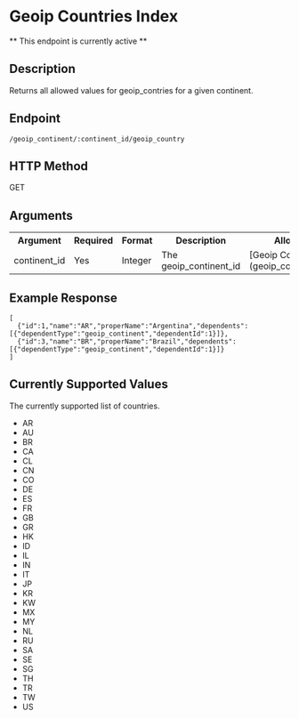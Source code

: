 # Geoip Countries Index
** This endpoint is currently active **

## Description
Returns all allowed values for geoip_contries for a given continent.

## Endpoint
`/geoip_continent/:continent_id/geoip_country`

## HTTP Method
GET

## Arguments
<table>
  <tr>
    <th>Argument</th>
    <th>Required</th>
    <th>Format</th>
    <th>Description</th>
    <th>Allowed Values</th>
  </tr>
  <tr>
    <td>continent_id</td>
    <td>Yes</td>
    <td>Integer</td>
    <td>The geoip_continent_id</td>
    <td>[Geoip Continents Index](geoip_continent_index.md)</td>
  </tr>
</table>

## Example Response

```
[
  {"id":1,"name":"AR","properName":"Argentina","dependents":[{"dependentType":"geoip_continent","dependentId":1}]},
  {"id":3,"name":"BR","properName":"Brazil","dependents":[{"dependentType":"geoip_continent","dependentId":1}]}
]
```

## Currently Supported Values
The currently supported list of countries.

* AR
* AU
* BR
* CA
* CL
* CN
* CO
* DE
* ES
* FR
* GB
* GR
* HK
* ID
* IL
* IN
* IT
* JP
* KR
* KW
* MX
* MY
* NL
* RU
* SA
* SE
* SG
* TH
* TR
* TW
* US
